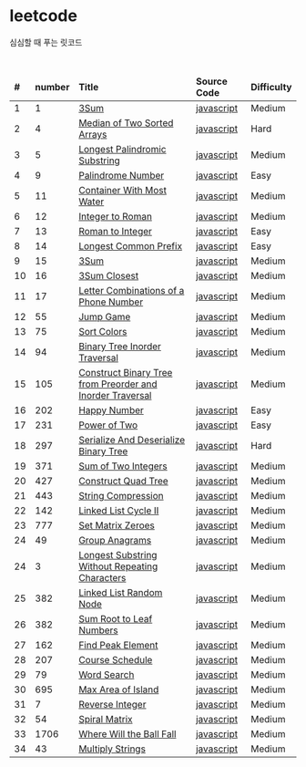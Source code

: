 # leetcode

<p>심심할 때 푸는 릿코드</p>
<br/>

<table>
<thead>
    <tr>
       <td><b>#</b></td>
       <td><b>number</b></td>
       <td><b>Title</b></td>
       <td><b>Source Code</b></td>
       <td><b>Difficulty</b></td>
    </tr>
</thead>
<tbody>
    <tr>
        <td>1</td>
        <td>1</td>
        <td><a href="https://leetcode.com/explore/interview/card/top-interview-questions-medium/103/array-and-strings/776/">3Sum</a></td>
        <td><a href="https://github.com/leedoopal/leetcode/blob/main/1-TwoSum/index.js">javascript</a></td>
        <td>Medium</td>  
    </tr>
    <tr>
        <td>2</td>
        <td>4</td>
        <td><a href="https://leetcode.com/problems/median-of-two-sorted-arrays/">Median of Two Sorted Arrays</a></td>
        <td><a href="https://github.com/leedoopal/leetcode/blob/main/4-MedianOfTwoSortedArrays/index.js">javascript</a></td>
        <td>Hard</td>  
    </tr>
     <tr>
        <td>3</td>
        <td>5</td>
        <td><a href="https://leetcode.com/problems/longest-palindromic-substring/">Longest Palindromic Substring</a></td>
        <td><a href="https://github.com/leedoopal/leetcode/blob/main/5-LongestPalindromicSubstring/index.js">javascript</a></td>
        <td>Medium</td>  
    </tr>
    <tr>
        <td>4</td>
        <td>9</td>
        <td><a href="https://leetcode.com/problems/palindrome-number/">Palindrome Number</a></td>
        <td><a href="https://github.com/leedoopal/leetcode/blob/main/9-PalindromeNumber/index.js">javascript</a></td>
        <td>Easy</td>  
    </tr>
    <tr>
        <td>5</td>
        <td>11</td>
        <td><a href="https://leetcode.com/problems/container-with-most-water/">Container With Most Water</a></td>
        <td><a href="https://github.com/leedoopal/leetcode/blob/main/11-ContainerWithMostWater/index.js">javascript</a></td>
        <td>Medium</td>  
    </tr>
    <tr>
        <td>6</td>
        <td>12</td>
        <td><a href="https://leetcode.com/problems/integer-to-roman/">Integer to Roman</a></td>
        <td><a href="https://github.com/leedoopal/leetcode/blob/main/12-IntegerToRoman/O(1).js">javascript</a></td>
        <td>Medium</td>  
    </tr>
    <tr>
        <td>7</td>
        <td>13</td>
        <td><a href="https://leetcode.com/problems/roman-to-integer/">Roman to Integer</a></td>
        <td><a href="https://github.com/leedoopal/leetcode/blob/main/13-RomanToInteger/index.js">javascript</a></td>
        <td>Easy</td>  
    </tr>
    <tr>
        <td>8</td>
        <td>14</td>
        <td><a href="https://leetcode.com/problems/longest-common-prefix/">Longest Common Prefix</a></td>
        <td><a href="https://github.com/leedoopal/leetcode/blob/main/14-LongestCommonPrefix/index.js">javascript</a></td>
        <td>Easy</td>  
    </tr>
    <tr>
        <td>9</td>
        <td>15</td>
        <td><a href="https://leetcode.com/problems/3sum/">3Sum</a></td>
        <td><a href="https://github.com/leedoopal/leetcode/blob/main/15-3Sum/index.js">javascript</a></td>
        <td>Medium</td>  
    </tr>
    <tr>
        <td>10</td>
        <td>16</td>
        <td><a href="https://leetcode.com/problems/3sum-closest/">3Sum Closest</a></td>
        <td><a href="https://github.com/leedoopal/leetcode/blob/main/16-3SumClosest/index.js">javascript</a></td>
        <td>Medium</td>  
    </tr>
    <tr>
        <td>11</td>
        <td>17</td>
        <td><a href="https://leetcode.com/problems/letter-combinations-of-a-phone-number/">Letter Combinations of a Phone Number</a></td>
        <td><a href="https://github.com/leedoopal/leetcode/blob/main/17-LetterCombinationsOfAPhoneNumber/index.js">javascript</a></td>
        <td>Medium</td> 
    </tr>
     <tr>
        <td>12</td>
        <td>55</td>
        <td><a href="https://leetcode.com/problems/jump-game/">Jump Game</a></td>
        <td><a href="https://github.com/leedoopal/leetcode/blob/main/55-JumpGame/index.js">javascript</a></td>
        <td>Medium</td> 
    </tr>
    <tr>
        <td>13</td>
        <td>75</td>
        <td><a href="https://leetcode.com/problems/sort-colors/">Sort Colors</a></td>
        <td><a href="https://github.com/leedoopal/leetcode/blob/main/75-SortColors/index.js">javascript</a></td>
        <td>Medium</td> 
    </tr>
    <tr>
        <td>14</td>
        <td>94</td>
        <td><a href="https://leetcode.com/problems/binary-tree-inorder-traversal/">Binary Tree Inorder Traversal</a></td>
        <td><a href="https://github.com/leedoopal/leetcode/blob/main/94-BinaryTreeInorderTraversal/BinaryTreeInorderTraversal.js">javascript</a></td>
        <td>Medium</td> 
    </tr>
    <tr>
        <td>15</td>
        <td>105</td>
        <td><a href="https://leetcode.com/problems/construct-binary-tree-from-preorder-and-inorder-traversal/">Construct Binary Tree from Preorder and Inorder Traversal</a></td>
        <td><a href="https://github.com/leedoopal/leetcode/blob/main/105-ConstructBinaryTreeFromPreorderandInorderTraversal/index.js">javascript</a></td>
        <td>Medium</td> 
    </tr>
    <tr>
        <td>16</td>
        <td>202</td>
        <td><a href="https://leetcode.com/problems/happy-number/">Happy Number</a></td>
        <td><a href="https://github.com/leedoopal/leetcode/blob/main/202-HappyNumber/index.js">javascript</a></td>
        <td>Easy</td>  
    </tr>
    <tr>
        <td>17</td>
        <td>231</td>
        <td><a href="https://leetcode.com/problems/power-of-two/">Power of Two</a></td>
        <td><a href="https://github.com/leedoopal/leetcode/blob/main/231-PowerOfTwo/index.js">javascript</a></td>
        <td>Easy</td> 
    </tr>
    <tr>
        <td>18</td>
        <td>297</td>
        <td><a href="https://leetcode.com/problems/serialize-and-deserialize-binary-tree/">Serialize And Deserialize Binary Tree</a></td>
        <td><a href="https://github.com/leedoopal/leetcode/blob/main/297-SerializeAndDeserializeBinaryTree/index.js">javascript</a></td>
        <td>Hard</td>  
    </tr>
    <tr>
        <td>19</td>
        <td>371</td>
        <td><a href="https://leetcode.com/problems/sum-of-two-integers/">Sum of Two Integers</a></td>
        <td><a href="https://github.com/leedoopal/leetcode/blob/main/371-SumOfTwoIntegers/index.js">javascript</a></td>
        <td>Medium</td> 
    </tr>  
    <tr>
        <td>20</td>
        <td>427</td>
        <td><a href="https://leetcode.com/problems/construct-quad-tree/">Construct Quad Tree</a></td>
        <td><a href="https://github.com/leedoopal/leetcode/blob/main/427-ConstructQuadTree/index.js">javascript</a></td>
        <td>Medium</td> 
    </tr>  
    <tr>
        <td>21</td>
        <td>443</td>
        <td><a href="https://leetcode.com/problems/string-compression/">String Compression</a></td>
        <td><a href="https://github.com/leedoopal/leetcode/blob/main/443-StringCompression/index.js">javascript</a></td>
        <td>Medium</td> 
    </tr>  
    <tr>
        <td>22</td>
        <td>142</td>
        <td><a href="https://leetcode.com/problems/linked-list-cycle-ii/">Linked List Cycle II</a></td>
        <td><a href="https://github.com/leedoopal/leetcode/blob/main/142-LinkedListCycleII/index.js">javascript</a></td>
        <td>Medium</td> 
    </tr>  
    <tr>
        <td>23</td>
        <td>777</td>
        <td><a href="https://leetcode.com/problems/set-matrix-zeroes/">Set Matrix Zeroes</a></td>
        <td><a href="https://github.com/leedoopal/leetcode/blob/main/777-SetMatrixZeroes/index.js">javascript</a></td>
        <td>Medium</td> 
    </tr>  
    <tr>
        <td>24</td>
        <td>49</td>
        <td><a href="https://leetcode.com/problems/group-anagrams/">Group Anagrams</a></td>
        <td><a href="https://github.com/leedoopal/leetcode/blob/main/49-GroupAnagrams/index.js">javascript</a></td>
        <td>Medium</td> 
    </tr>  
    <tr>
        <td>24</td>
        <td>3</td>
        <td><a href="https://leetcode.com/problems/longest-substring-without-repeating-characters/">Longest Substring Without Repeating Characters</a></td>
        <td><a href="https://github.com/leedoopal/leetcode/blob/main/3-LongestSubstringWithoutRepeatingCharacters/index.js">javascript</a></td>
        <td>Medium</td> 
    </tr>  
    <tr>
        <td>25</td>
        <td>382</td>
        <td><a href="https://leetcode.com/problems/linked-list-random-node/description/">Linked List Random Node</a></td>
        <td><a href="https://github.com/leedoopal/leetcode/blob/main/382-LinkedListRandomNode/index.js">javascript</a></td>
        <td>Medium</td> 
    </tr>  
    <tr>
        <td>26</td>
        <td>382</td>
        <td><a href="https://leetcode.com/problems/sum-root-to-leaf-numbers/description/">Sum Root to Leaf Numbers</a></td>
        <td><a href="https://github.com/leedoopal/leetcode/blob/main/129-SumRootToLeafNumbers/index.js">javascript</a></td>
        <td>Medium</td> 
    </tr>  
    <tr>
        <td>27</td>
        <td>162</td>
        <td><a href="https://leetcode.com/problems/find-peak-element/solutions/?languageTags=javascript">Find Peak Element</a></td>
        <td><a href="https://github.com/leedoopal/leetcode/blob/main/162-FindPeakElement/index.js">javascript</a></td>
        <td>Medium</td> 
    </tr> 
    <tr>
        <td>28</td>
        <td>207</td>
        <td><a href="https://leetcode.com/problems/course-schedule/description/">Course Schedule</a></td>
        <td><a href="https://github.com/leedoopal/leetcode/blob/main/207-CourseSchedule/index.js">javascript</a></td>
        <td>Medium</td> 
    </tr> 
    <tr>
        <td>29</td>
        <td>79</td>
        <td><a href="https://leetcode.com/problems/word-search/description/">Word Search</a></td>
        <td><a href="https://github.com/leedoopal/leetcode/blob/main/79-WordSearch/index.js">javascript</a></td>
        <td>Medium</td> 
    </tr> 
    <tr>
        <td>30</td>
        <td>695</td>
        <td><a href="https://leetcode.com/problems/max-area-of-island/description/">Max Area of Island</a></td>
        <td><a href="https://github.com/leedoopal/leetcode/blob/main/30-MaxAreaOfIsland/index.js">javascript</a></td>
        <td>Medium</td> 
    </tr>   
    <tr>
        <td>31</td>
        <td>7</td>
        <td><a href="https://leetcode.com/problems/reverse-integer/description/">Reverse Integer</a></td>
        <td><a href="https://github.com/leedoopal/leetcode/blob/main/7-Reverse Integer/index.js">javascript</a></td>
        <td>Medium</td> 
    </tr>   
    <tr>
        <td>32</td>
        <td>54</td>
        <td><a href="https://leetcode.com/problems/spiral-matrix/description">Spiral Matrix</a></td>
        <td><a href="https://github.com/leedoopal/leetcode/blob/main/54-SpiralMatrix/index.js">javascript</a></td>
        <td>Medium</td> 
    </tr>   
    <tr>
        <td>33</td>
        <td>1706</td>
        <td><a href="https://leetcode.com/problems/where-will-the-ball-fall/description">Where Will the Ball Fall</a></td>
        <td><a href="https://github.com/leedoopal/leetcode/blob/main/1706-WhereWillTheBallFall/index.js">javascript</a></td>
        <td>Medium</td> 
    </tr>   
    <tr>
        <td>34</td>
        <td>43</td>
        <td><a href="https://leetcode.com/problems/multiply-strings/description">Multiply Strings</a></td>
        <td><a href="https://github.com/leedoopal/leetcode/blob/main/43-MultiplyStrings/index.js">javascript</a></td>
        <td>Medium</td> 
    </tr>   
</tbody>
</table>
